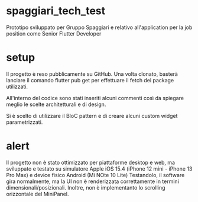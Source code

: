 # spaggiari_tech_test

Prototipo sviluppato per Gruppo Spaggiari e relativo all'application per la job position come Senior Flutter Developer

# setup

Il progetto è reso pubblicamente su GitHub.
Una volta clonato, basterà lanciare il comando flutter pub get per effettuare il fetch dei package utilizzati.

All'interno del codice sono stati inseriti alcuni commenti così da spiegare meglio le scelte architetturali e di design.

Si è scelto di utilizzare il BloC pattern e di creare alcuni custom widget parametrizzati.

# alert

Il progetto non è stato ottimizzato per piattaforme desktop e web, ma sviluppato e testato su simulatore Apple iOS 15.4 (iPhone 12 mini - iPhone 13 Pro Max) e device fisico Android (Mi NOte 10 Lite)
Testandolo, il software gira normalmente, ma la UI non è renderizzata correttamente in termini dimensionali/posizionali.
Inoltre, non è implementanto lo scrolling orizzontale del MiniPanel.







